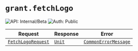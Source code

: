 # `grant.fetchLogo`

![API: Internal/Beta](https://img.shields.io/static/v1?label=API&message=Internal/Beta&color=red&style=flat-square)
![Auth: Public](https://img.shields.io/static/v1?label=Auth&message=Public&color=informational&style=flat-square)



| Request | Response | Error |
|---------|----------|-------|
|<code><a href='#fetchlogorequest'>FetchLogoRequest</a></code>|<code><a href='https://kotlinlang.org/api/latest/jvm/stdlib/kotlin/-unit/'>Unit</a></code>|<code><a href='/docs/reference/dk.sdu.cloud.CommonErrorMessage.md'>CommonErrorMessage</a></code>|



